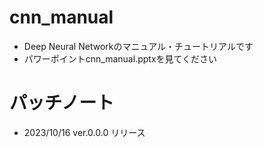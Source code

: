 # cnn_manual
- Deep Neural Networkのマニュアル・チュートリアルです
- パワーポイントcnn_manual.pptxを見てください

# パッチノート
- 2023/10/16 ver.0.0.0 リリース
